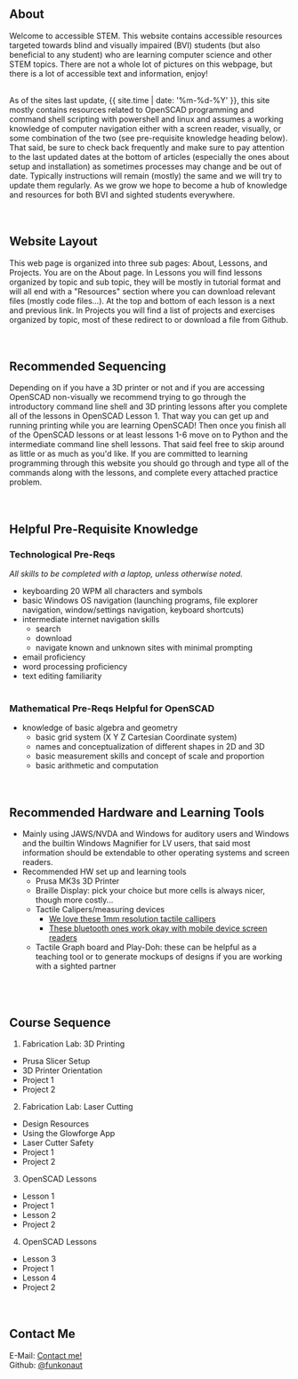 <br>

## About
Welcome to accessible STEM. This website contains accessible resources targeted towards blind and visually impaired (BVI) students (but also beneficial to any student) who are learning computer science and other STEM topics. There are not a whole lot of pictures on this webpage, but there is a lot of accessible text and information, enjoy!
<br><br>

As of the sites last update, {{ site.time | date: '%m-%d-%Y' }}, this site mostly contains resources related to OpenSCAD programming and command shell scripting with powershell and linux and assumes a working knowledge of computer navigation either with a screen reader, visually, or some combination of the two (see pre-requisite knowledge heading below). That said, be sure to check back frequently and make sure to pay attention to the last updated dates at the bottom of articles (especially the ones about setup and installation) as sometimes processes may change and be out of date. Typically instructions will remain (mostly) the same and we will try to update them regularly. As we grow we hope to become a hub of knowledge and resources for both BVI and sighted students everywhere. 
<br><br><br>

## Website Layout
This web page is organized into three sub pages: About, Lessons, and Projects. You are on the About page. In Lessons you will find lessons organized by topic and sub topic, they will be mostly in tutorial format and will all end with a "Resources" section where you can download relevant files (mostly code files...). At the top and bottom of each lesson is a next and previous link. In Projects you will find a list of projects and exercises organized by topic, most of these redirect to or download a file from Github. 
<br><br><br>

## Recommended Sequencing
Depending on if you have a 3D printer or not and if you are accessing OpenSCAD non-visually we recommend trying to go through the introductory command line shell and 3D printing lessons after you complete all of the lessons in OpenSCAD Lesson 1. That way you can get up and running printing while you are learning OpenSCAD! Then once you finish all of the OpenSCAD lessons or at least lessons 1-6 move on to Python and the intermediate command line shell lessons. That said feel free to skip around as little or as much as you'd like. If you are committed to learning programming through this website you should go through and type all of the commands along with the lessons, and complete every attached practice problem.
<br><br><br>

## Helpful Pre-Requisite Knowledge
### Technological Pre-Reqs
*All skills to be completed with a laptop, unless otherwise noted.*
- keyboarding 20 WPM all characters and symbols
- basic Windows OS navigation (launching programs, file explorer navigation, window/settings navigation, keyboard shortcuts)
- intermediate internet navigation skills
  - search
  - download
  - navigate known and unknown sites with minimal prompting
- email proficiency 
- word processing proficiency 
- text editing familiarity 
<br><br>

### Mathematical Pre-Reqs Helpful for OpenSCAD
- knowledge of basic algebra and geometry
  - basic grid system (X Y Z Cartesian Coordinate system)
  - names and conceptualization of different shapes in 2D and 3D
  - basic measurement skills and concept of scale and proportion
  - basic arithmetic and computation
<br><br><br>

## Recommended Hardware and Learning Tools
- Mainly using JAWS/NVDA and Windows for auditory users and Windows and the builtin Windows Magnifier for LV users, that said most information should be extendable to other operating systems and screen readers.
- Recommended HW set up and learning tools 
  - Prusa MK3s 3D Printer 
  - Braille Display: pick your choice but more cells is always nicer, though more costly...
  - Tactile Calipers/measuring devices
    - [We love these 1mm resolution tactile callipers](https://tactilevisiongraphics.com/product/metric-braille-caliper/)
    - [These bluetooth ones work okay with mobile device screen readers](https://www.amazon.com/iGaging-Electronic-Absolute-Bluetooth-Connectivity/dp/B0716B8Q99/ref=sr_1_1?keywords=bluetooth%2Bcaliper&qid=1638566825&sr=8-1&th=1)
  - Tactile Graph board and Play-Doh: these can be helpful as a teaching tool or to  generate mockups of designs if you are working with a sighted partner   
<br><br><br>

## Course Sequence
1. Fabrication Lab: 3D Printing
 - Prusa Slicer Setup
 - 3D Printer Orientation 
 - Project 1
 - Project 2
2. Fabrication Lab: Laser Cutting
 - Design Resources
 - Using the Glowforge App
 - Laser Cutter Safety
 - Project 1
 - Project 2
3. OpenSCAD Lessons
 - Lesson 1 
 - Project 1
 - Lesson 2 
 - Project 2
4. OpenSCAD Lessons
 - Lesson 3
 - Project 1
 - Lesson 4 
 - Project 2
<br><br><br>

## Contact Me
E-Mail: [Contact me!](mailto:correllc@tsbvi.edu)
<br>
Github: [@funkonaut](https://www.github.com/funkonaut)